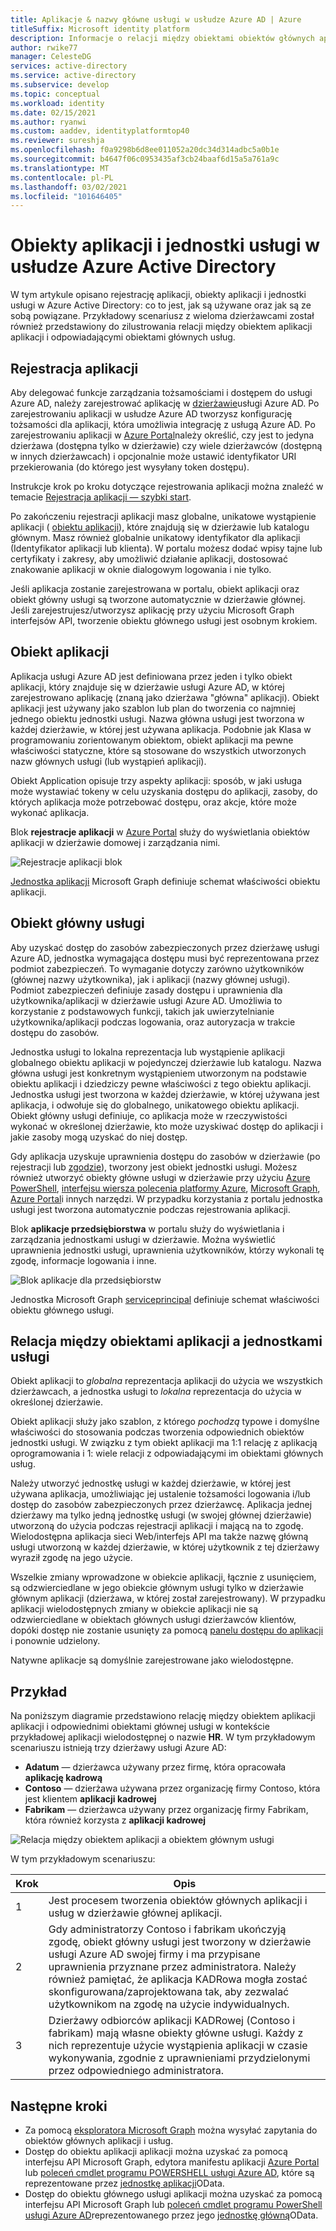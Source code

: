 ```yaml
---
title: Aplikacje & nazwy główne usługi w usłudze Azure AD | Azure
titleSuffix: Microsoft identity platform
description: Informacje o relacji między obiektami obiektów głównych aplikacji i usług w Azure Active Directory.
author: rwike77
manager: CelesteDG
services: active-directory
ms.service: active-directory
ms.subservice: develop
ms.topic: conceptual
ms.workload: identity
ms.date: 02/15/2021
ms.author: ryanwi
ms.custom: aaddev, identityplatformtop40
ms.reviewer: sureshja
ms.openlocfilehash: f0a9298b6d8ee011052a20dc34d314adbc5a0b1e
ms.sourcegitcommit: b4647f06c0953435af3cb24baaf6d15a5a761a9c
ms.translationtype: MT
ms.contentlocale: pl-PL
ms.lasthandoff: 03/02/2021
ms.locfileid: "101646405"
---
```

# <a name="application-and-service-principal-objects-in-azure-active-directory"></a>Obiekty aplikacji i jednostki usługi w usłudze Azure Active Directory

W tym artykule opisano rejestrację aplikacji, obiekty aplikacji i jednostki usługi w Azure Active Directory: co to jest, jak są używane oraz jak są ze sobą powiązane. Przykładowy scenariusz z wieloma dzierżawcami został również przedstawiony do zilustrowania relacji między obiektem aplikacji aplikacji i odpowiadającymi obiektami głównych usług.

## <a name="application-registration"></a>Rejestracja aplikacji
Aby delegować funkcje zarządzania tożsamościami i dostępem do usługi Azure AD, należy zarejestrować aplikację w [dzierżawie](developer-glossary.md#tenant)usługi Azure AD. Po zarejestrowaniu aplikacji w usłudze Azure AD tworzysz konfigurację tożsamości dla aplikacji, która umożliwia integrację z usługą Azure AD. Po zarejestrowaniu aplikacji w [Azure Portal][AZURE-Portal]należy określić, czy jest to jedyna dzierżawa (dostępna tylko w dzierżawie) czy wiele dzierżawców (dostępną w innych dzierżawcach) i opcjonalnie może ustawić identyfikator URI przekierowania (do którego jest wysyłany token dostępu).

Instrukcje krok po kroku dotyczące rejestrowania aplikacji można znaleźć w temacie [Rejestracja aplikacji — szybki start](quickstart-register-app.md).

Po zakończeniu rejestracji aplikacji masz globalne, unikatowe wystąpienie aplikacji ( [obiektu aplikacji](#application-object)), które znajdują się w dzierżawie lub katalogu głównym.  Masz również globalnie unikatowy identyfikator dla aplikacji (Identyfikator aplikacji lub klienta).  W portalu możesz dodać wpisy tajne lub certyfikaty i zakresy, aby umożliwić działanie aplikacji, dostosować znakowanie aplikacji w oknie dialogowym logowania i nie tylko.

Jeśli aplikacja zostanie zarejestrowana w portalu, obiekt aplikacji oraz obiekt główny usługi są tworzone automatycznie w dzierżawie głównej.  Jeśli zarejestrujesz/utworzysz aplikację przy użyciu Microsoft Graph interfejsów API, tworzenie obiektu głównego usługi jest osobnym krokiem.

## <a name="application-object"></a>Obiekt aplikacji
Aplikacja usługi Azure AD jest definiowana przez jeden i tylko obiekt aplikacji, który znajduje się w dzierżawie usługi Azure AD, w której zarejestrowano aplikację (znaną jako dzierżawa "główna" aplikacji).  Obiekt aplikacji jest używany jako szablon lub plan do tworzenia co najmniej jednego obiektu jednostki usługi.  Nazwa główna usługi jest tworzona w każdej dzierżawie, w której jest używana aplikacja. Podobnie jak Klasa w programowaniu zorientowanym obiektom, obiekt aplikacji ma pewne właściwości statyczne, które są stosowane do wszystkich utworzonych nazw głównych usługi (lub wystąpień aplikacji).

Obiekt Application opisuje trzy aspekty aplikacji: sposób, w jaki usługa może wystawiać tokeny w celu uzyskania dostępu do aplikacji, zasoby, do których aplikacja może potrzebować dostępu, oraz akcje, które może wykonać aplikacja.

Blok **rejestracje aplikacji** w [Azure Portal][AZURE-Portal] służy do wyświetlania obiektów aplikacji w dzierżawie domowej i zarządzania nimi.

![Rejestracje aplikacji blok](./media/app-objects-and-service-principals/app-registrations-blade.png)

[Jednostka aplikacji][MS-Graph-App-Entity] Microsoft Graph definiuje schemat właściwości obiektu aplikacji.

## <a name="service-principal-object"></a>Obiekt główny usługi
Aby uzyskać dostęp do zasobów zabezpieczonych przez dzierżawę usługi Azure AD, jednostka wymagająca dostępu musi być reprezentowana przez podmiot zabezpieczeń. To wymaganie dotyczy zarówno użytkowników (głównej nazwy użytkownika), jak i aplikacji (nazwy głównej usługi). Podmiot zabezpieczeń definiuje zasady dostępu i uprawnienia dla użytkownika/aplikacji w dzierżawie usługi Azure AD. Umożliwia to korzystanie z podstawowych funkcji, takich jak uwierzytelnianie użytkownika/aplikacji podczas logowania, oraz autoryzacja w trakcie dostępu do zasobów.

Jednostka usługi to lokalna reprezentacja lub wystąpienie aplikacji globalnego obiektu aplikacji w pojedynczej dzierżawie lub katalogu. Nazwa główna usługi jest konkretnym wystąpieniem utworzonym na podstawie obiektu aplikacji i dziedziczy pewne właściwości z tego obiektu aplikacji. Jednostka usługi jest tworzona w każdej dzierżawie, w której używana jest aplikacja, i odwołuje się do globalnego, unikatowego obiektu aplikacji.  Obiekt główny usługi definiuje, co aplikacja może w rzeczywistości wykonać w określonej dzierżawie, kto może uzyskiwać dostęp do aplikacji i jakie zasoby mogą uzyskać do niej dostęp.

Gdy aplikacja uzyskuje uprawnienia dostępu do zasobów w dzierżawie (po rejestracji lub [zgodzie](developer-glossary.md#consent)), tworzony jest obiekt jednostki usługi. Możesz również utworzyć obiekty główne usługi w dzierżawie przy użyciu [Azure PowerShell](howto-authenticate-service-principal-powershell.md), [interfejsu wiersza polecenia platformy Azure](/cli/azure/create-an-azure-service-principal-azure-cli), [Microsoft Graph](/graph/api/serviceprincipal-post-serviceprincipals?tabs=http), [Azure Portal][AZURE-Portal]i innych narzędzi. W przypadku korzystania z portalu jednostka usługi jest tworzona automatycznie podczas rejestrowania aplikacji.

Blok **aplikacje przedsiębiorstwa** w portalu służy do wyświetlania i zarządzania jednostkami usługi w dzierżawie. Można wyświetlić uprawnienia jednostki usługi, uprawnienia użytkowników, którzy wykonali tę zgodę, informacje logowania i inne.

![Blok aplikacje dla przedsiębiorstw](./media/app-objects-and-service-principals/enterprise-apps-blade.png)

Jednostka Microsoft Graph [serviceprincipal][MS-Graph-Sp-Entity] definiuje schemat właściwości obiektu głównego usługi.

## <a name="relationship-between-application-objects-and-service-principals"></a>Relacja między obiektami aplikacji a jednostkami usługi

Obiekt aplikacji to *globalna* reprezentacja aplikacji do użycia we wszystkich dzierżawcach, a jednostka usługi to *lokalna* reprezentacja do użycia w określonej dzierżawie.

Obiekt aplikacji służy jako szablon, z którego *pochodzą* typowe i domyślne właściwości do stosowania podczas tworzenia odpowiednich obiektów jednostki usługi. W związku z tym obiekt aplikacji ma 1:1 relację z aplikacją oprogramowania i 1: wiele relacji z odpowiadającymi im obiektami głównych usług.

Należy utworzyć jednostkę usługi w każdej dzierżawie, w której jest używana aplikacja, umożliwiając jej ustalenie tożsamości logowania i/lub dostęp do zasobów zabezpieczonych przez dzierżawcę. Aplikacja jednej dzierżawy ma tylko jedną jednostkę usługi (w swojej głównej dzierżawie) utworzoną do użycia podczas rejestracji aplikacji i mającą na to zgodę. Wielodostępna aplikacja sieci Web/interfejs API ma także nazwę główną usługi utworzoną w każdej dzierżawie, w której użytkownik z tej dzierżawy wyraził zgodę na jego użycie.

Wszelkie zmiany wprowadzone w obiekcie aplikacji, łącznie z usunięciem, są odzwierciedlane w jego obiekcie głównym usługi tylko w dzierżawie głównym aplikacji (dzierżawa, w której został zarejestrowany). W przypadku aplikacji wielodostępnych zmiany w obiekcie aplikacji nie są odzwierciedlane w obiektach głównych usługi dzierżawców klientów, dopóki dostęp nie zostanie usunięty za pomocą [panelu dostępu do aplikacji](https://myapps.microsoft.com) i ponownie udzielony.

Natywne aplikacje są domyślnie zarejestrowane jako wielodostępne.

## <a name="example"></a>Przykład

Na poniższym diagramie przedstawiono relację między obiektem aplikacji aplikacji i odpowiednimi obiektami głównej usługi w kontekście przykładowej aplikacji wielodostępnej o nazwie **HR**. W tym przykładowym scenariuszu istnieją trzy dzierżawy usługi Azure AD:

- **Adatum** — dzierżawca używany przez firmę, która opracowała **aplikację kadrową**
- **Contoso** — dzierżawa używana przez organizację firmy Contoso, która jest klientem **aplikacji kadrowej**
- **Fabrikam** — dzierżawca używany przez organizację firmy Fabrikam, która również korzysta z **aplikacji kadrowej**

![Relacja między obiektem aplikacji a obiektem głównym usługi](./media/app-objects-and-service-principals/application-objects-relationship.svg)

W tym przykładowym scenariuszu:

| Krok | Opis |
|------|-------------|
| 1    | Jest procesem tworzenia obiektów głównych aplikacji i usług w dzierżawie głównej aplikacji. |
| 2    | Gdy administratorzy Contoso i fabrikam ukończyją zgodę, obiekt główny usługi jest tworzony w dzierżawie usługi Azure AD swojej firmy i ma przypisane uprawnienia przyznane przez administratora. Należy również pamiętać, że aplikacja KADRowa mogła zostać skonfigurowana/zaprojektowana tak, aby zezwalać użytkownikom na zgodę na użycie indywidualnych. |
| 3    | Dzierżawy odbiorców aplikacji KADRowej (Contoso i fabrikam) mają własne obiekty główne usługi. Każdy z nich reprezentuje użycie wystąpienia aplikacji w czasie wykonywania, zgodnie z uprawnieniami przydzielonymi przez odpowiedniego administratora. |

## <a name="next-steps"></a>Następne kroki

- Za pomocą [eksploratora Microsoft Graph](https://developer.microsoft.com/graph/graph-explorer) można wysyłać zapytania do obiektów głównych aplikacji i usług.
- Dostęp do obiektu aplikacji aplikacji można uzyskać za pomocą interfejsu API Microsoft Graph, edytora manifestu aplikacji [Azure Portal][AZURE-Portal] lub [poleceń cmdlet programu POWERSHELL usługi Azure AD](/powershell/azure/), które są reprezentowane przez [jednostkę aplikacji][MS-Graph-App-Entity]OData.
- Dostęp do obiektu głównego usługi aplikacji można uzyskać za pomocą interfejsu API Microsoft Graph lub [poleceń cmdlet programu PowerShell usługi Azure AD](/powershell/azure/)reprezentowanego przez jego [jednostkę główną][MS-Graph-Sp-Entity]OData.

<!--Image references-->

<!--Reference style links -->
[MS-Graph-App-Entity]: /graph/api/resources/application
[MS-Graph-Sp-Entity]: /graph/api/resources/serviceprincipal
[AZURE-Portal]: https://portal.azure.com
